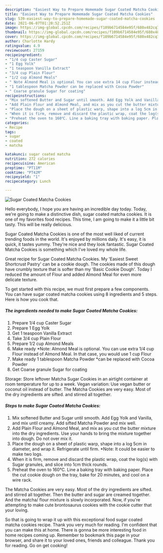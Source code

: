 ```yaml
---
description: "Easiest Way to Prepare Homemade Sugar Coated Matcha Cookies"
title: "Easiest Way to Prepare Homemade Sugar Coated Matcha Cookies"
slug: 539-easiest-way-to-prepare-homemade-sugar-coated-matcha-cookies
date: 2021-06-07T01:28:52.251Z
image: https://img-global.cpcdn.com/recipes/f109b6714584e95f/680x482cq70/sugar-coated-matcha-cookies-recipe-main-photo.jpg
thumbnail: https://img-global.cpcdn.com/recipes/f109b6714584e95f/680x482cq70/sugar-coated-matcha-cookies-recipe-main-photo.jpg
cover: https://img-global.cpcdn.com/recipes/f109b6714584e95f/680x482cq70/sugar-coated-matcha-cookies-recipe-main-photo.jpg
author: Charlotte Hardy
ratingvalue: 4.9
reviewcount: 27159
recipeingredient:
- "1/4 cup Caster Sugar"
- "1 Egg Yolk"
- "1 teaspoon Vanilla Extract"
- "3/4 cup Plain Flour"
- "1/2 cup Almond Meals"
- " Note Almond Meal is optional You can use extra 14 cup Flour instead of Almond Meal In that case you would use 1 cup Flour"
- "1 tablespoon Matcha Powder can be replaced with Cocoa Powder"
- " Coarse granule Sugar for coating"
recipeinstructions:
- "Mix softened Butter and Sugar until smooth. Add Egg Yolk and Vanilla, and mix until creamy. Add sifted Matcha Powder and mix well."
- "Add Plain Flour and Almond Meal, and mix as you cut the butter mixture into the dry ingredients. Use your hands to bring the mixture together into dough. Do not over mix it."
- "Place the dough on a sheet of plastic warp, shape into a log 5cm in diameter, and wrap it. Refrigerate until firm. *Note: It could be easier to make two logs."
- "When it is firm, remove and discard the plastic wrap, coat the log(s) with Sugar granules, and slice into 1cm thick rounds."
- "Preheat the oven to 160℃. Line a baking tray with baking paper. Place the cut cookie dough on the tray, bake for 20 minutes, and cool on a wire rack."
categories:
- Recipe
tags:
- sugar
- coated
- matcha

katakunci: sugar coated matcha 
nutrition: 272 calories
recipecuisine: American
preptime: "PT11M"
cooktime: "PT42M"
recipeyield: "1"
recipecategory: Lunch

---
```



![Sugar Coated Matcha Cookies](https://img-global.cpcdn.com/recipes/f109b6714584e95f/680x482cq70/sugar-coated-matcha-cookies-recipe-main-photo.jpg)

Hello everybody, I hope you are having an incredible day today. Today, we're going to make a distinctive dish, sugar coated matcha cookies. It is one of my favorites food recipes. This time, I am going to make it a little bit tasty. This will be really delicious.

Sugar Coated Matcha Cookies is one of the most well liked of current trending foods in the world. It's enjoyed by millions daily. It's easy, it is quick, it tastes yummy. They're nice and they look fantastic. Sugar Coated Matcha Cookies is something which I've loved my whole life.

Great recipe for Sugar Coated Matcha Cookies. My &#39;Easiest Sweet Shortcrust Pastry&#39; can be a cookie dough. The cookies made of this dough have crumbly texture that is softer than my &#39;Basic Cookie Dough&#39;. Today I reduced the amount of Flour and added Almond Meal for even more delicate texture.


To get started with this recipe, we must first prepare a few components. You can have sugar coated matcha cookies using 8 ingredients and 5 steps. Here is how you cook that.

<!--inarticleads1-->

##### The ingredients needed to make Sugar Coated Matcha Cookies:

1. Prepare 1/4 cup Caster Sugar
1. Prepare 1 Egg Yolk
1. Get 1 teaspoon Vanilla Extract
1. Take 3/4 cup Plain Flour
1. Prepare 1/2 cup Almond Meals
1. Make ready  *Note: Almond Meal is optional. You can use extra 1/4 cup Flour instead of Almond Meal. In that case, you would use 1 cup Flour
1. Make ready 1 tablespoon Matcha Powder *can be replaced with Cocoa Powder
1. Get  Coarse granule Sugar for coating


Storage: Store leftover Matcha Sugar Cookies in an airtight container at room temperature for up to a week. Vegan variation: Use vegan butter or coconut oil instead of butter. The Matcha Cookies are very easy. Most of the dry ingredients are sifted. and stirred all together. 

<!--inarticleads2-->

##### Steps to make Sugar Coated Matcha Cookies:

1. Mix softened Butter and Sugar until smooth. Add Egg Yolk and Vanilla, and mix until creamy. Add sifted Matcha Powder and mix well.
1. Add Plain Flour and Almond Meal, and mix as you cut the butter mixture into the dry ingredients. Use your hands to bring the mixture together into dough. Do not over mix it.
1. Place the dough on a sheet of plastic warp, shape into a log 5cm in diameter, and wrap it. Refrigerate until firm. *Note: It could be easier to make two logs.
1. When it is firm, remove and discard the plastic wrap, coat the log(s) with Sugar granules, and slice into 1cm thick rounds.
1. Preheat the oven to 160℃. Line a baking tray with baking paper. Place the cut cookie dough on the tray, bake for 20 minutes, and cool on a wire rack.


The Matcha Cookies are very easy. Most of the dry ingredients are sifted. and stirred all together. Then the butter and sugar are creamed together. And the matcha/ flour mixture is slowly incorporated. Now, if you&#39;re attempting to make cute brontosaurus cookies with the cookie cutter that your loving. 

So that is going to wrap it up with this exceptional food sugar coated matcha cookies recipe. Thank you very much for reading. I'm confident that you can make this at home. There is gonna be more interesting food in home recipes coming up. Remember to bookmark this page in your browser, and share it to your loved ones, friends and colleague. Thank you for reading. Go on get cooking!
